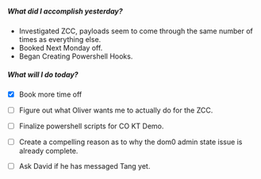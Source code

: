 ##### What did I accomplish yesterday?
-  Investigated ZCC, payloads seem to come through the same number of times as everything else.
- Booked Next Monday off.
- Began Creating Powershell Hooks.
##### What will I do today?
- [x] Book more time off
- [ ] Figure out what Oliver wants me to actually do for the ZCC.
- [ ] Finalize powershell scripts for CO KT Demo.
- [ ] Create a compelling reason as to why the dom0 admin state issue is already complete.
- [ ] Ask David if he has messaged Tang yet.




